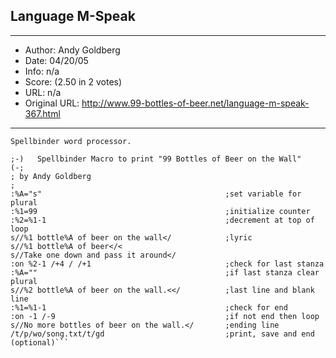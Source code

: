 
## Language M-Speak ##
---
- Author: Andy Goldberg
- Date: 04/20/05
- Info: n/a
- Score:  (2.50 in 2 votes)
- URL: n/a
- Original URL: http://www.99-bottles-of-beer.net/language-m-speak-367.html
---

```M-Speak is a word-processing macro language created in the late 1970's for the 
Spellbinder word processor.

;-)   Spellbinder Macro to print "99 Bottles of Beer on the Wall"   (-;
; by Andy Goldberg
;
:%A="s"                                         ;set variable for plural
:%1=99                                          ;initialize counter
:%2=%1-1                                        ;decrement at top of loop
s//%1 bottle%A of beer on the wall</            ;lyric
s//%1 bottle%A of beer</<
s//Take one down and pass it around</
:on %2-1 /+4 / /+1                              ;check for last stanza
:%A=""                                          ;if last stanza clear plural
s//%2 bottle%A of beer on the wall.<</          ;last line and blank line
:%1=%1-1                                        ;check for end
:on -1 /-9                                      ;if not end then loop
s//No more bottles of beer on the wall.</       ;ending line  
/t/p/wo/song.txt/t/gd                           ;print, save and end (optional)```